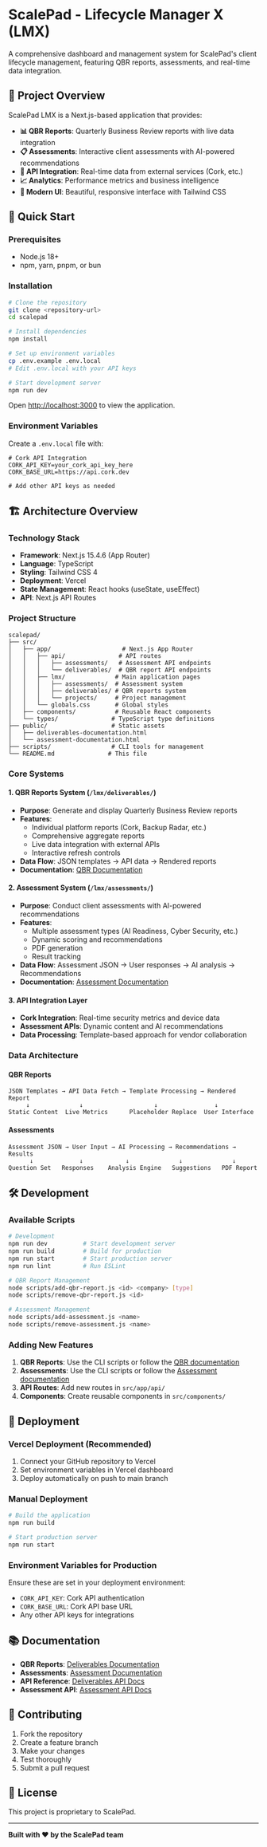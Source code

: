 # ScalePad - Lifecycle Manager X (LMX)

A comprehensive dashboard and management system for ScalePad's client lifecycle management, featuring QBR reports, assessments, and real-time data integration.

## 🎯 Project Overview

ScalePad LMX is a Next.js-based application that provides:

- **📊 QBR Reports**: Quarterly Business Review reports with live data integration
- **📋 Assessments**: Interactive client assessments with AI-powered recommendations
- **🔗 API Integration**: Real-time data from external services (Cork, etc.)
- **📈 Analytics**: Performance metrics and business intelligence
- **🎨 Modern UI**: Beautiful, responsive interface with Tailwind CSS

## 🚀 Quick Start

### Prerequisites
- Node.js 18+ 
- npm, yarn, pnpm, or bun

### Installation
```bash
# Clone the repository
git clone <repository-url>
cd scalepad

# Install dependencies
npm install

# Set up environment variables
cp .env.example .env.local
# Edit .env.local with your API keys

# Start development server
npm run dev
```

Open [http://localhost:3000](http://localhost:3000) to view the application.

### Environment Variables
Create a `.env.local` file with:
```env
# Cork API Integration
CORK_API_KEY=your_cork_api_key_here
CORK_BASE_URL=https://api.cork.dev

# Add other API keys as needed
```

## 🏗️ Architecture Overview

### Technology Stack
- **Framework**: Next.js 15.4.6 (App Router)
- **Language**: TypeScript
- **Styling**: Tailwind CSS 4
- **Deployment**: Vercel
- **State Management**: React hooks (useState, useEffect)
- **API**: Next.js API Routes

### Project Structure
```
scalepad/
├── src/
│   ├── app/                    # Next.js App Router
│   │   ├── api/               # API routes
│   │   │   ├── assessments/   # Assessment API endpoints
│   │   │   └── deliverables/  # QBR report API endpoints
│   │   ├── lmx/              # Main application pages
│   │   │   ├── assessments/  # Assessment system
│   │   │   ├── deliverables/ # QBR reports system
│   │   │   └── projects/     # Project management
│   │   └── globals.css       # Global styles
│   ├── components/           # Reusable React components
│   └── types/               # TypeScript type definitions
├── public/                  # Static assets
│   ├── deliverables-documentation.html
│   └── assessment-documentation.html
├── scripts/                 # CLI tools for management
└── README.md               # This file
```

### Core Systems

#### 1. QBR Reports System (`/lmx/deliverables/`)
- **Purpose**: Generate and display Quarterly Business Review reports
- **Features**: 
  - Individual platform reports (Cork, Backup Radar, etc.)
  - Comprehensive aggregate reports
  - Live data integration with external APIs
  - Interactive refresh controls
- **Data Flow**: JSON templates → API data → Rendered reports
- **Documentation**: [QBR Documentation](./src/app/lmx/deliverables/README.md)

#### 2. Assessment System (`/lmx/assessments/`)
- **Purpose**: Conduct client assessments with AI-powered recommendations
- **Features**:
  - Multiple assessment types (AI Readiness, Cyber Security, etc.)
  - Dynamic scoring and recommendations
  - PDF generation
  - Result tracking
- **Data Flow**: Assessment JSON → User responses → AI analysis → Recommendations
- **Documentation**: [Assessment Documentation](./src/app/lmx/assessments/README.md)

#### 3. API Integration Layer
- **Cork Integration**: Real-time security metrics and device data
- **Assessment APIs**: Dynamic content and AI recommendations
- **Data Processing**: Template-based approach for vendor collaboration

### Data Architecture

#### QBR Reports
```
JSON Templates → API Data Fetch → Template Processing → Rendered Report
     ↓              ↓                    ↓                ↓
Static Content  Live Metrics      Placeholder Replace  User Interface
```

#### Assessments
```
Assessment JSON → User Input → AI Processing → Recommendations → Results
      ↓             ↓            ↓              ↓              ↓
Question Set   Responses    Analysis Engine   Suggestions   PDF Report
```

## 🛠️ Development

### Available Scripts
```bash
# Development
npm run dev          # Start development server
npm run build        # Build for production
npm run start        # Start production server
npm run lint         # Run ESLint

# QBR Report Management
node scripts/add-qbr-report.js <id> <company> [type]
node scripts/remove-qbr-report.js <id>

# Assessment Management  
node scripts/add-assessment.js <name>
node scripts/remove-assessment.js <name>
```

### Adding New Features
1. **QBR Reports**: Use the CLI scripts or follow the [QBR documentation](./src/app/lmx/deliverables/README.md)
2. **Assessments**: Use the CLI scripts or follow the [Assessment documentation](./src/app/lmx/assessments/README.md)
3. **API Routes**: Add new routes in `src/app/api/`
4. **Components**: Create reusable components in `src/components/`

## 🚀 Deployment

### Vercel Deployment (Recommended)
1. Connect your GitHub repository to Vercel
2. Set environment variables in Vercel dashboard
3. Deploy automatically on push to main branch

### Manual Deployment
```bash
# Build the application
npm run build

# Start production server
npm run start
```

### Environment Variables for Production
Ensure these are set in your deployment environment:
- `CORK_API_KEY`: Cork API authentication
- `CORK_BASE_URL`: Cork API base URL
- Any other API keys for integrations

## 📚 Documentation

- **QBR Reports**: [Deliverables Documentation](./src/app/lmx/deliverables/README.md)
- **Assessments**: [Assessment Documentation](./src/app/lmx/assessments/README.md)
- **API Reference**: [Deliverables API Docs](./public/deliverables-documentation.html)
- **Assessment API**: [Assessment API Docs](./public/assessment-documentation.html)

## 🤝 Contributing

1. Fork the repository
2. Create a feature branch
3. Make your changes
4. Test thoroughly
5. Submit a pull request

## 📄 License

This project is proprietary to ScalePad.

---

**Built with ❤️ by the ScalePad team**
